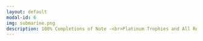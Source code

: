 ```yaml
---
layout: default
modal-id: 6
img: submarine.png
description: 100% Completions of Note -<br>Platinum Trophies and All Related Content/DLCs<br><br>Assassin’s Creed Origins<br>Assassin’s Creed Valhalla<br>Baldur’s Gate 3<br>Horizon Zero Dawn<br>Human Fall Flat<br>The Witcher 3 Wild Hunt<br>(Complete Edition - Achieved 2018)<br>The Witcher 3 Wild Hunt<br>(Game of the Year Edition - Achieved 2020)<br><br><br>Platinum Trophies Only<br><br>Top Faves of All Time<br>(ranked in order of difficulty) -<br>Red Dead Redemption 2<br>Diablo IV<br>Dying Light 2 Stay Human<br>Final Fantasy XV<br>(Currently at 92% completion due to inability to finish two remaining FFXV Multiplayer Comrades trophies in base game, finished 100% completion of FFXV Multiplayer Comrades standalone version, and all other FFXV DLCs)<br>Cyberpunk 2077<br>(completed on PS4, Feb 2021)<br><br>Franchise Favorites -<br>Assassin’s Creed Black Flag<br>BioShock (Remastered)<br>BioShock 2 (Remastered)<br>Final Fantasy VII (Remake)<br>Final Fantasy VIII (Remastered)<br>God of War (2018)<br>Kingdom Hearts<br>Kingdom Hearts III<br>LEGO Harry Potter Collection Years 1-4<br>LEGO Harry Potter Collection Years 5-7<br>Resident Evil 5<br>Resident Evil 6<br><br>Scares and Stories -<br>A Plague Tale Innocence<br>Beyond Two Souls<br>Detroit Become Human<br>Doki Doki Literature Club Plus!<br>Heavy Rain<br>The Dark Pictures Anthology Little Hope<br>The Order 1886<br>Until Dawn<br>Vampyr<br><br>Silly Fun and Deceptive Difficulty -<br>Fall Guys Ultimate Knockout<br>Heavenly Bodies<br>Moving Out<br>Tools Up!<br>Totally Reliable Delivery Service<br>Ultimate Chicken Horse<br>Untitled Goose Game
---
```

